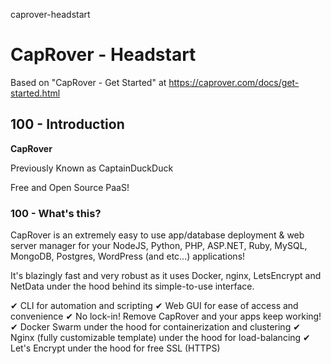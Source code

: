 caprover-headstart
# CapRover - Headstart

Based on "CapRover - Get Started" at https://caprover.com/docs/get-started.html

## 100 - Introduction

**CapRover**

Previously Known as CaptainDuckDuck

Free and Open Source PaaS!

### 100 - What's this?

CapRover is an extremely easy to use app/database deployment & web server manager for your NodeJS, Python, PHP, ASP.NET, Ruby, MySQL, MongoDB, Postgres, WordPress (and etc...) applications!

It's blazingly fast and very robust as it uses Docker, nginx, LetsEncrypt and NetData under the hood behind its simple-to-use interface.

✔ CLI for automation and scripting
✔ Web GUI for ease of access and convenience
✔ No lock-in! Remove CapRover and your apps keep working!
✔ Docker Swarm under the hood for containerization and clustering
✔ Nginx (fully customizable template) under the hood for load-balancing
✔ Let's Encrypt under the hood for free SSL (HTTPS)
